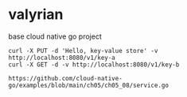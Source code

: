 # valyrian
base cloud native go project

```
curl -X PUT -d 'Hello, key-value store' -v http://localhost:8080/v1/key-a
curl -X GET -d -v http://localhost:8080/v1/key-b

https://github.com/cloud-native-go/examples/blob/main/ch05/ch05_08/service.go
```